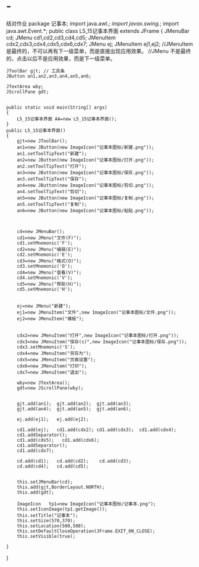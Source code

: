 # -
结对作业
package 记事本;
import java.awt.*;
import javax.swing.*;
import java.awt.Event.*;
public class L5_15记事本界面 extends JFrame
{
	JMenuBar cd;
	JMenu cd1,cd2,cd3,cd4,cd5;
	JMenuItem cdx2,cdx3,cdx4,cdx5,cdx6,cdx7;
	JMenu ej;        JMenuItem ej1,ej2;
	//JMenuItem  是最终的，不可以再有下一级菜单，而是直接出现应用效果。
	//JMenu  不是最终的，点击以后不是应用效果，而是下一级菜单。
	
	
	JToolBar gjt; // 工具条
	JButton an1,an2,an3,an4,an5,an6;
	
	JTextArea wby;
	JScrollPane gdt;
	
	
	public static void main(String[] args)
	{
		L5_15记事本界面 AA=new L5_15记事本界面();
	}
	public L5_15记事本界面()
	{
		gjt=new JToolBar();
		an1=new JButton(new ImageIcon("记事本图标/新建.png"));
		an1.setToolTipText("新建");
		an2=new JButton(new ImageIcon("记事本图标/打开.png"));
		an2.setToolTipText("打开");
		an3=new JButton(new ImageIcon("记事本图标/保存.png"));
		an3.setToolTipText("保存");
		an4=new JButton(new ImageIcon("记事本图标/剪切.png"));
		an4.setToolTipText("剪切");
		an5=new JButton(new ImageIcon("记事本图标/复制.png"));
		an5.setToolTipText("复制");
		an6=new JButton(new ImageIcon("记事本图标/粘贴.png"));
		
		
		
		cd=new JMenuBar();
		cd1=new JMenu("文件(F)");
		cd1.setMnemonic('F');
		cd2=new JMenu("编辑(E)");
		cd2.setMnemonic('E');
		cd3=new JMenu("格式(O)");
		cd3.setMnemonic('O');
		cd4=new JMenu("查看(V)");
		cd4.setMnemonic('V');
		cd5=new JMenu("帮助(H)");
		cd5.setMnemonic('H');
		
		
		ej=new JMenu("新建");
		ej1=new JMenuItem("文件",new ImageIcon("记事本图标/文件.png"));
		ej2=new JMenuItem("模板");
		
		
		cdx2=new JMenuItem("打开",new ImageIcon("记事本图标/打开.png"));
		cdx3=new JMenuItem("保存(s)",new ImageIcon("记事本图标/保存.png"));
		cdx3.setMnemonic('S');
		cdx4=new JMenuItem("另存为");
		cdx5=new JMenuItem("页面设置");
		cdx6=new JMenuItem("打印");
		cdx7=new JMenuItem("退出");
		
		wby=new JTextArea();
		gdt=new JScrollPane(wby);
		
		
		gjt.add(an1);  gjt.add(an2);  gjt.add(an3);
		gjt.add(an4);  gjt.add(an5);  gjt.add(an6);
		
		ej.add(ej1);   ej.add(ej2);
		
		cd1.add(ej);   cd1.add(cdx2); cd1.add(cdx3);  cd1.add(cdx4);
		cd1.addSeparator();
		cd1.add(cdx5);   cd1.add(cdx6);
		cd1.addSeparator();
		cd1.add(cdx7);
		
		cd.add(cd1);   cd.add(cd2);    cd.add(cd3);
		cd.add(cd4);   cd.add(cd5);
		
		
		this.setJMenuBar(cd);
		this.add(gjt,BorderLayout.NORTH);
		this.add(gdt);
		
		ImageIcon	tp1=new ImageIcon("记事本图标/记事本.png");
		this.setIconImage(tp1.getImage());
		this.setTitle("记事本");
		this.setSize(570,370);
		this.setLocation(500,500);
		this.setDefaultCloseOperation(JFrame.EXIT_ON_CLOSE);
		this.setVisible(true);
		
	}
}
